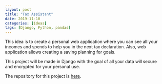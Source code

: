 ```yaml
---
layout: post
title: "Tax Assistant"
date: 2019-11-10
categories: [Ideas]
tags: [Django, Python, pandas]
---
```


This idea is to create a personal web application where you can see all your incomes and spends to help you in the next tax declaration. Also, web application allows creating a saving planning for goals.

This project will be made in Django with the goal of all your data will secure and encrypted for your personal use.

The repository for this project is [here](https://github.com/jadry92/Tax-assistant).
